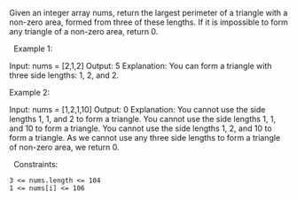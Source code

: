 Given an integer array nums, return the largest perimeter of a triangle with a non-zero area, formed from three of these lengths. If it is impossible to form any triangle of a non-zero area, return 0.

 
Example 1:

Input: nums = [2,1,2]
Output: 5
Explanation: You can form a triangle with three side lengths: 1, 2, and 2.


Example 2:

Input: nums = [1,2,1,10]
Output: 0
Explanation: 
You cannot use the side lengths 1, 1, and 2 to form a triangle.
You cannot use the side lengths 1, 1, and 10 to form a triangle.
You cannot use the side lengths 1, 2, and 10 to form a triangle.
As we cannot use any three side lengths to form a triangle of non-zero area, we return 0.


 
Constraints:


	3 <= nums.length <= 104
	1 <= nums[i] <= 106